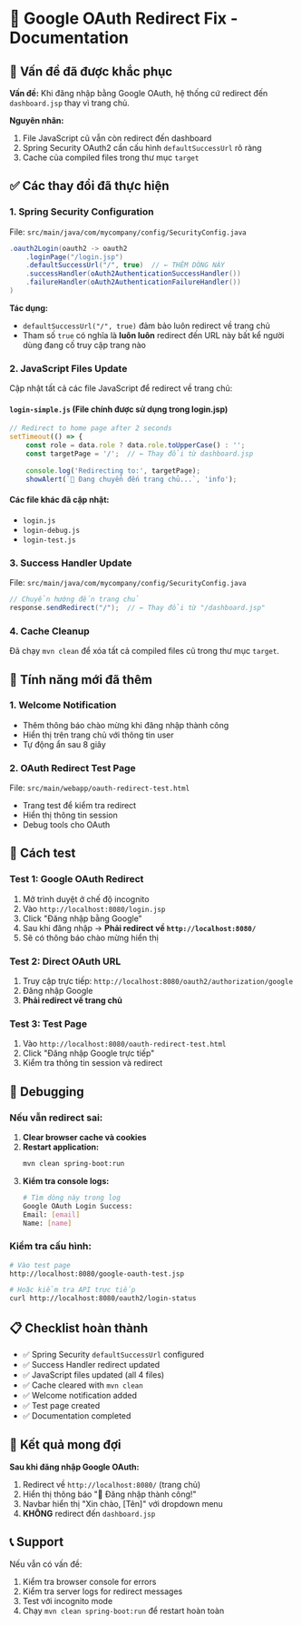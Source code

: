 # 🎯 Google OAuth Redirect Fix - Documentation

## 🚨 Vấn đề đã được khắc phục

**Vấn đề:** Khi đăng nhập bằng Google OAuth, hệ thống cứ redirect đến `dashboard.jsp` thay vì trang chủ.

**Nguyên nhân:** 
1. File JavaScript cũ vẫn còn redirect đến dashboard
2. Spring Security OAuth2 cần cấu hình `defaultSuccessUrl` rõ ràng
3. Cache của compiled files trong thư mục `target`

## ✅ Các thay đổi đã thực hiện

### 1. **Spring Security Configuration**
File: `src/main/java/com/mycompany/config/SecurityConfig.java`

```java
.oauth2Login(oauth2 -> oauth2
    .loginPage("/login.jsp")
    .defaultSuccessUrl("/", true)  // ← THÊM DÒNG NÀY
    .successHandler(oAuth2AuthenticationSuccessHandler())
    .failureHandler(oAuth2AuthenticationFailureHandler())
)
```

**Tác dụng:** 
- `defaultSuccessUrl("/", true)` đảm bảo luôn redirect về trang chủ
- Tham số `true` có nghĩa là **luôn luôn** redirect đến URL này bất kể người dùng đang cố truy cập trang nào

### 2. **JavaScript Files Update**
Cập nhật tất cả các file JavaScript để redirect về trang chủ:

#### `login-simple.js` (File chính được sử dụng trong login.jsp)
```javascript
// Redirect to home page after 2 seconds
setTimeout(() => {
    const role = data.role ? data.role.toUpperCase() : '';
    const targetPage = '/';  // ← Thay đổi từ dashboard.jsp
    
    console.log('Redirecting to:', targetPage);
    showAlert(`🚀 Đang chuyển đến trang chủ...`, 'info');
```

#### Các file khác đã cập nhật:
- `login.js`
- `login-debug.js`
- `login-test.js`

### 3. **Success Handler Update**
File: `src/main/java/com/mycompany/config/SecurityConfig.java`

```java
// Chuyển hướng đến trang chủ
response.sendRedirect("/");  // ← Thay đổi từ "/dashboard.jsp"
```

### 4. **Cache Cleanup**
Đã chạy `mvn clean` để xóa tất cả compiled files cũ trong thư mục `target`.

## 🎉 Tính năng mới đã thêm

### 1. **Welcome Notification**
- Thêm thông báo chào mừng khi đăng nhập thành công
- Hiển thị trên trang chủ với thông tin user
- Tự động ẩn sau 8 giây

### 2. **OAuth Redirect Test Page**
File: `src/main/webapp/oauth-redirect-test.html`
- Trang test để kiểm tra redirect
- Hiển thị thông tin session
- Debug tools cho OAuth

## 🧪 Cách test

### **Test 1: Google OAuth Redirect**
1. Mở trình duyệt ở chế độ incognito
2. Vào `http://localhost:8080/login.jsp`
3. Click "Đăng nhập bằng Google"
4. Sau khi đăng nhập → **Phải redirect về `http://localhost:8080/`**
5. Sẽ có thông báo chào mừng hiển thị

### **Test 2: Direct OAuth URL**
1. Truy cập trực tiếp: `http://localhost:8080/oauth2/authorization/google`
2. Đăng nhập Google
3. **Phải redirect về trang chủ**

### **Test 3: Test Page**
1. Vào `http://localhost:8080/oauth-redirect-test.html`
2. Click "Đăng nhập Google trực tiếp"
3. Kiểm tra thông tin session và redirect

## 🔧 Debugging

### **Nếu vẫn redirect sai:**

1. **Clear browser cache và cookies**
2. **Restart application:**
   ```bash
   mvn clean spring-boot:run
   ```
3. **Kiểm tra console logs:**
   ```bash
   # Tìm dòng này trong log
   Google OAuth Login Success:
   Email: [email]
   Name: [name]
   ```

### **Kiểm tra cấu hình:**
```bash
# Vào test page
http://localhost:8080/google-oauth-test.jsp

# Hoặc kiểm tra API trực tiếp
curl http://localhost:8080/oauth2/login-status
```

## 📋 Checklist hoàn thành

- ✅ Spring Security `defaultSuccessUrl` configured
- ✅ Success Handler redirect updated
- ✅ JavaScript files updated (all 4 files)
- ✅ Cache cleared with `mvn clean`
- ✅ Welcome notification added
- ✅ Test page created
- ✅ Documentation completed

## 🚀 Kết quả mong đợi

**Sau khi đăng nhập Google OAuth:**
1. Redirect về `http://localhost:8080/` (trang chủ)
2. Hiển thị thông báo "🎉 Đăng nhập thành công!"
3. Navbar hiển thị "Xin chào, [Tên]" với dropdown menu
4. **KHÔNG** redirect đến `dashboard.jsp`

## 📞 Support

Nếu vẫn có vấn đề:
1. Kiểm tra browser console for errors
2. Kiểm tra server logs for redirect messages  
3. Test với incognito mode
4. Chạy `mvn clean spring-boot:run` để restart hoàn toàn
